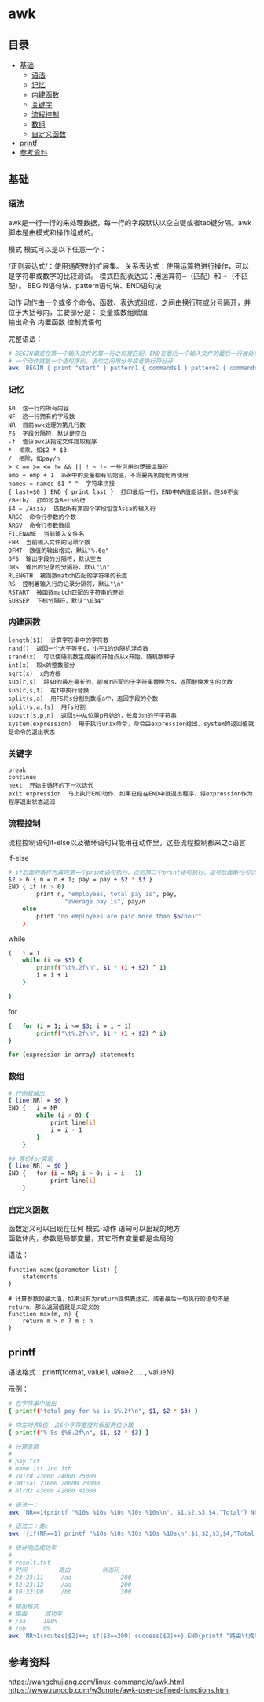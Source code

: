 # awk

## 目录

<!-- vim-markdown-toc GFM -->

* [基础](#基础)
    * [语法](#语法)
    * [记忆](#记忆)
    * [内建函数](#内建函数)
    * [关键字](#关键字)
    * [流程控制](#流程控制)
    * [数组](#数组)
    * [自定义函数](#自定义函数)
* [printf](#printf)
* [参考资料](#参考资料)

<!-- vim-markdown-toc -->

## 基础

### 语法
awk是一行一行的来处理数据，每一行的字段默认以空白键或者tab键分隔。awk脚本是由模式和操作组成的。

模式
模式可以是以下任意一个：

/正则表达式/：使用通配符的扩展集。
关系表达式：使用运算符进行操作，可以是字符串或数字的比较测试。
模式匹配表达式：用运算符~（匹配）和!~（不匹配）。
BEGIN语句块、pattern语句块、END语句块

动作
动作由一个或多个命令、函数、表达式组成，之间由换行符或分号隔开，并位于大括号内，主要部分是： 
变量或数组赋值  
输出命令 
内置函数 
控制流语句

完整语法：
```bash
# BEGIN模式在第一个输入文件的第一行之前被匹配，END在最后一个输入文件的最后一行被处理之后匹配
# 一个动作就是一个语句序列，语句之间用分号或者换行符分开
awk 'BEGIN { print "start" } pattern1 { commands1 } pattern2 { commands2 } ...  END { print "end" }' file
```

### 记忆
```
$0  这一行的所有内容
NF  这一行拥有的字段数
NR  目前awk处理的第几行数
FS  字段分隔符，默认是空白
-f  告诉awk从指定文件提取程序
*  相乘，如$2 * $3
/  相除，如pay/n
> < == >= <= != && || ! ~ !~ 一些可用的逻辑运算符
emp = emp + 1  awk中的变量都有初始值，不需要先初始化再使用
names = names $1 " "  字符串拼接
{ last=$0 } END { print last }  打印最后一行，END中NR值能读到，但$0不会
/Beth/  打印包含Beth的行
$4 ~ /Asia/  匹配所有第四个字段包含Asia的输入行
ARGC  命令行参数的个数
ARGV  命令行参数数组
FILENAME  当前输入文件名
FNR  当前输入文件的记录个数
OFMT  数值的输出格式，默认"%.6g"
OFS  输出字段的分隔符，默认空白
ORS  输出的记录的分隔符，默认"\n"
RLENGTH  被函数match匹配的字符串的长度
RS  控制着输入行的记录分隔符，默认"\n"
RSTART  被函数match匹配的字符串的开始
SUBSEP  下标分隔符，默认"\034"
```

### 内建函数
```
length($1)  计算字符串中的字符数
rand()  返回一个大于等于0，小于1的伪随机浮点数
srand(x)  可以使随机数生成器的开始点从x开始，随机数种子
int(x)  取x的整数部分
sqrt(x)  x的方根
sub(r,s)  将$0的最左最长的，能被r匹配的子字符串替换为s，返回替换发生的次数
sub(r,s,t)  在t中执行替换
split(s,a)  用FS将s分割到数组a中，返回字段的个数
split(s,a,fs)  用fs分割
substr(s,p,n)  返回s中从位置p开始的，长度为n的子字符串
system(expression)  用于执行unix命令，命令由expression给出，system的返回值就是命令的退出状态
```

### 关键字
```
break
continue
next  开始主循环的下一次迭代
exit expression  马上执行END动作，如果已经在END中就退出程序，将expression作为程序退出状态返回
```

### 流程控制
流程控制语句if-else以及循环语句只能用在动作里，这些流程控制都来之c语言

if-else
```bash
# if后面的条件为真则第一个print语句执行，否则第二个print语句执行，逗号后面断行可以将语句延续到下一行
$2 > 6 { n = n + 1; pay = pay + $2 * $3 }
END { if (n > 0)
        print n, "employees, total pay is", pay,
                "average pay is", pay/n
    else
        print "no employees are paid more than $6/hour"
    }
```

while
```bash
{   i = 1
    while (i <= $3) {
        printf("\t%.2f\n", $1 * (1 + $2) ^ i)
        i = i + 1
    }

}
```

for
```bash
{   for (i = 1; i <= $3; i = i + 1)
        printf("\t%.2f\n", $1 * (1 + $2) ^ i)
}

for (expression in array) statements
```

### 数组
```bash
# 行倒叙输出
{ line[NR] = $0 }
END {   i = NR
        while (i > 0) {
            print line[i]
            i = i - 1   
        } 
    }

## 等价for实现
{ line[NR] = $0 }
END {   for (i = NR; i > 0; i = i - 1)
            print line[i]
    }
```

### 自定义函数
函数定义可以出现在任何 模式-动作 语句可以出现的地方  
函数体内，参数是局部变量，其它所有变量都是全局的

语法：
```
function name(parameter-list) {
    statements
}

# 计算参数的最大值，如果没有为return提供表达式，或者最后一句执行的语句不是return，那么返回值就是未定义的
function max(m, n) {
    return m > n ? m : n
}
```

## printf
语法格式：printf(format, value1, value2, ... , valueN)

示例：
```bash
# 在字符串中输出
{ printf("total pay for %s is $%.2f\n", $1, $2 * $3) }  

# 向左对齐8位，占6个字符宽度并保留两位小数
{ printf("%-8s $%6.2f\n", $1, $2 * $3) }
```

```bash
# 计算总额
#
# pay.txt
# Name 1st 2nd 3th
# VBird 23000 24000 25000
# DMTsai 21000 20000 23000
# Bird2 43000 42000 41000

# 语法一：
awk 'NR==1{printf "%10s %10s %10s %10s %10s\n", $1,$2,$3,$4,"Total"} NR>=2{total = $2 + $3 + $4;  printf "%10s %10d %10d %10d %10.2f\n", $1, $2, $3, $4, total}' pay.txt

# 语法二：类c
awk '{if(NR==1) printf "%10s %10s %10s %10s %10s\n",$1,$2,$3,$4,"Total "} {if(NR>=2) {total = $2 + $3 +$4; printf "%10s %10d %10d %10d %10.2f\n",$1, $2, $3, $4, total}}' pay.txt

# 统计响应成功率
#
# result.txt
# 时间         路由         状态码  
# 23:23:11     /aa              200  
# 12:23:12     /aa              200  
# 10:32:90     /bb              300
#
# 输出格式
# 路由     成功率  
# /aa     100%
# /bb     0%
awk 'NR>1{routes[$2]++; if($3==200) success[$2]++} END{printf "路由\t成功率\n"; for(route in routes) {rate=success[route]/routes[route]*100; printf "%s\t%.of%%\n", route,rate}}'
```

## 参考资料
https://wangchujiang.com/linux-command/c/awk.html  
https://www.runoob.com/w3cnote/awk-user-defined-functions.html
